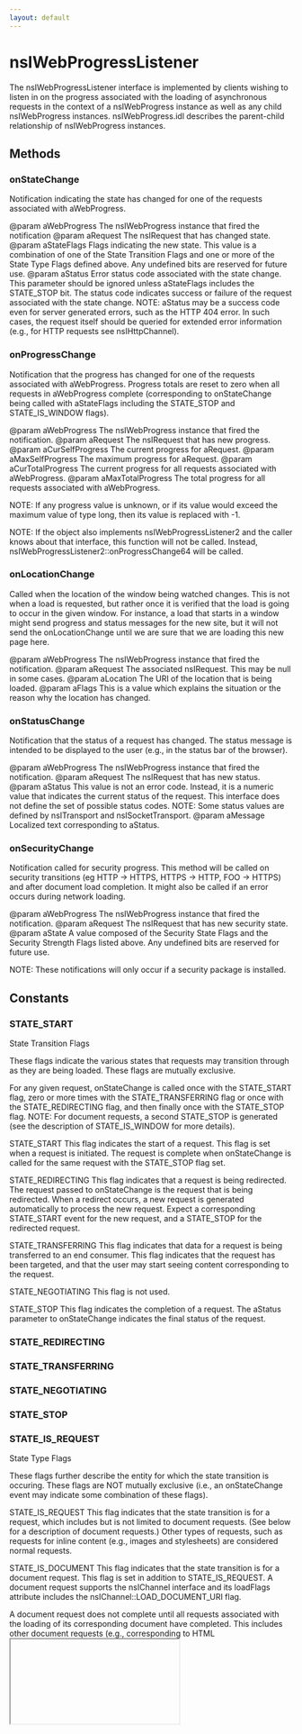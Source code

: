```yaml
---
layout: default
---
```


# nsIWebProgressListener #

The nsIWebProgressListener interface is implemented by clients wishing to
listen in on the progress associated with the loading of asynchronous
requests in the context of a nsIWebProgress instance as well as any child
nsIWebProgress instances.  nsIWebProgress.idl describes the parent-child
relationship of nsIWebProgress instances.


## Methods ##

### onStateChange ###

Notification indicating the state has changed for one of the requests
associated with aWebProgress.

@param aWebProgress
       The nsIWebProgress instance that fired the notification
@param aRequest
       The nsIRequest that has changed state.
@param aStateFlags
       Flags indicating the new state.  This value is a combination of one
       of the State Transition Flags and one or more of the State Type
       Flags defined above.  Any undefined bits are reserved for future
       use.
@param aStatus
       Error status code associated with the state change.  This parameter
       should be ignored unless aStateFlags includes the STATE_STOP bit.
       The status code indicates success or failure of the request
       associated with the state change.  NOTE: aStatus may be a success
       code even for server generated errors, such as the HTTP 404 error.
       In such cases, the request itself should be queried for extended
       error information (e.g., for HTTP requests see nsIHttpChannel).


### onProgressChange ###

Notification that the progress has changed for one of the requests
associated with aWebProgress.  Progress totals are reset to zero when all
requests in aWebProgress complete (corresponding to onStateChange being
called with aStateFlags including the STATE_STOP and STATE_IS_WINDOW
flags).

@param aWebProgress
       The nsIWebProgress instance that fired the notification.
@param aRequest
       The nsIRequest that has new progress.
@param aCurSelfProgress
       The current progress for aRequest.
@param aMaxSelfProgress
       The maximum progress for aRequest.
@param aCurTotalProgress
       The current progress for all requests associated with aWebProgress.
@param aMaxTotalProgress
       The total progress for all requests associated with aWebProgress.

NOTE: If any progress value is unknown, or if its value would exceed the
maximum value of type long, then its value is replaced with -1.

NOTE: If the object also implements nsIWebProgressListener2 and the caller
knows about that interface, this function will not be called. Instead,
nsIWebProgressListener2::onProgressChange64 will be called.


### onLocationChange ###

Called when the location of the window being watched changes.  This is not
when a load is requested, but rather once it is verified that the load is
going to occur in the given window.  For instance, a load that starts in a
window might send progress and status messages for the new site, but it
will not send the onLocationChange until we are sure that we are loading
this new page here.

@param aWebProgress
       The nsIWebProgress instance that fired the notification.
@param aRequest
       The associated nsIRequest.  This may be null in some cases.
@param aLocation
       The URI of the location that is being loaded.
@param aFlags
       This is a value which explains the situation or the reason why
       the location has changed.


### onStatusChange ###

Notification that the status of a request has changed.  The status message
is intended to be displayed to the user (e.g., in the status bar of the
browser).

@param aWebProgress
       The nsIWebProgress instance that fired the notification.
@param aRequest
       The nsIRequest that has new status.
@param aStatus
       This value is not an error code.  Instead, it is a numeric value
       that indicates the current status of the request.  This interface
       does not define the set of possible status codes.  NOTE: Some
       status values are defined by nsITransport and nsISocketTransport.
@param aMessage
       Localized text corresponding to aStatus.


### onSecurityChange ###

Notification called for security progress.  This method will be called on
security transitions (eg HTTP -> HTTPS, HTTPS -> HTTP, FOO -> HTTPS) and
after document load completion.  It might also be called if an error
occurs during network loading.

@param aWebProgress
       The nsIWebProgress instance that fired the notification.
@param aRequest
       The nsIRequest that has new security state.
@param aState
       A value composed of the Security State Flags and the Security
       Strength Flags listed above.  Any undefined bits are reserved for
       future use.

NOTE: These notifications will only occur if a security package is
installed.


## Constants ##

### STATE_START ###

State Transition Flags

These flags indicate the various states that requests may transition
through as they are being loaded.  These flags are mutually exclusive.

For any given request, onStateChange is called once with the STATE_START
flag, zero or more times with the STATE_TRANSFERRING flag or once with the
STATE_REDIRECTING flag, and then finally once with the STATE_STOP flag.
NOTE: For document requests, a second STATE_STOP is generated (see the
description of STATE_IS_WINDOW for more details).

STATE_START
  This flag indicates the start of a request.  This flag is set when a
  request is initiated.  The request is complete when onStateChange is
  called for the same request with the STATE_STOP flag set.

STATE_REDIRECTING
  This flag indicates that a request is being redirected.  The request
  passed to onStateChange is the request that is being redirected.  When a
  redirect occurs, a new request is generated automatically to process the
  new request.  Expect a corresponding STATE_START event for the new
  request, and a STATE_STOP for the redirected request.

STATE_TRANSFERRING
  This flag indicates that data for a request is being transferred to an
  end consumer.  This flag indicates that the request has been targeted,
  and that the user may start seeing content corresponding to the request.

STATE_NEGOTIATING
  This flag is not used.

STATE_STOP
  This flag indicates the completion of a request.  The aStatus parameter
  to onStateChange indicates the final status of the request.


### STATE_REDIRECTING ###

### STATE_TRANSFERRING ###

### STATE_NEGOTIATING ###

### STATE_STOP ###

### STATE_IS_REQUEST ###

State Type Flags

These flags further describe the entity for which the state transition is
occuring.  These flags are NOT mutually exclusive (i.e., an onStateChange
event may indicate some combination of these flags).

STATE_IS_REQUEST
  This flag indicates that the state transition is for a request, which
  includes but is not limited to document requests.  (See below for a
  description of document requests.)  Other types of requests, such as
  requests for inline content (e.g., images and stylesheets) are
  considered normal requests.

STATE_IS_DOCUMENT
  This flag indicates that the state transition is for a document request.
  This flag is set in addition to STATE_IS_REQUEST.  A document request
  supports the nsIChannel interface and its loadFlags attribute includes
  the nsIChannel::LOAD_DOCUMENT_URI flag.

  A document request does not complete until all requests associated with
  the loading of its corresponding document have completed.  This includes
  other document requests (e.g., corresponding to HTML <iframe> elements).
  The document corresponding to a document request is available via the
  DOMWindow attribute of onStateChange's aWebProgress parameter.

STATE_IS_NETWORK
  This flag indicates that the state transition corresponds to the start
  or stop of activity in the indicated nsIWebProgress instance.  This flag
  is accompanied by either STATE_START or STATE_STOP, and it may be
  combined with other State Type Flags.

  Unlike STATE_IS_WINDOW, this flag is only set when activity within the
  nsIWebProgress instance being observed starts or stops.  If activity
  only occurs in a child nsIWebProgress instance, then this flag will be
  set to indicate the start and stop of that activity.

  For example, in the case of navigation within a single frame of a HTML
  frameset, a nsIWebProgressListener instance attached to the
  nsIWebProgress of the frameset window will receive onStateChange calls
  with the STATE_IS_NETWORK flag set to indicate the start and stop of
  said navigation.  In other words, an observer of an outer window can
  determine when activity, that may be constrained to a child window or
  set of child windows, starts and stops.

STATE_IS_WINDOW
  This flag indicates that the state transition corresponds to the start
  or stop of activity in the indicated nsIWebProgress instance.  This flag
  is accompanied by either STATE_START or STATE_STOP, and it may be
  combined with other State Type Flags.

  This flag is similar to STATE_IS_DOCUMENT.  However, when a document
  request completes, two onStateChange calls with STATE_STOP are
  generated.  The document request is passed as aRequest to both calls.
  The first has STATE_IS_REQUEST and STATE_IS_DOCUMENT set, and the second
  has the STATE_IS_WINDOW flag set (and possibly the STATE_IS_NETWORK flag
  set as well -- see above for a description of when the STATE_IS_NETWORK
  flag may be set).  This second STATE_STOP event may be useful as a way
  to partition the work that occurs when a document request completes.


### STATE_IS_DOCUMENT ###

### STATE_IS_NETWORK ###

### STATE_IS_WINDOW ###

### STATE_RESTORING ###

State Modifier Flags

These flags further describe the transition which is occuring.  These
flags are NOT mutually exclusive (i.e., an onStateChange event may
indicate some combination of these flags).

STATE_RESTORING
  This flag indicates that the state transition corresponds to the start
  or stop of activity for restoring a previously-rendered presentation.
  As such, there is no actual network activity associated with this
  request, and any modifications made to the document or presentation
  when it was originally loaded will still be present.


### STATE_IS_INSECURE ###

State Security Flags

These flags describe the security state reported by a call to the
onSecurityChange method.  These flags are mutually exclusive.

STATE_IS_INSECURE
  This flag indicates that the data corresponding to the request
  was received over an insecure channel.

STATE_IS_BROKEN
  This flag indicates an unknown security state.  This may mean that the
  request is being loaded as part of a page in which some content was
  received over an insecure channel.

STATE_IS_SECURE
  This flag indicates that the data corresponding to the request was
  received over a secure channel.  The degree of security is expressed by
  STATE_SECURE_HIGH, STATE_SECURE_MED, or STATE_SECURE_LOW.


### STATE_IS_BROKEN ###

### STATE_IS_SECURE ###

### STATE_BLOCKED_MIXED_ACTIVE_CONTENT ###

Mixed active content flags

May be set in addition to the State Security Flags, to indicate that
mixed active content has been encountered.

STATE_BLOCKED_MIXED_ACTIVE_CONTENT
  Mixed active content has been blocked from loading.

STATE_LOADED_MIXED_ACTIVE_CONTENT
  Mixed active content has been loaded. State should be STATE_IS_BROKEN.


### STATE_LOADED_MIXED_ACTIVE_CONTENT ###

### STATE_BLOCKED_MIXED_DISPLAY_CONTENT ###

Mixed display content flags

May be set in addition to the State Security Flags, to indicate that
mixed display content has been encountered.

STATE_BLOCKED_MIXED_DISPLAY_CONTENT
  Mixed display content has been blocked from loading.

STATE_LOADED_MIXED_DISPLAY_CONTENT
  Mixed display content has been loaded. State should be STATE_IS_BROKEN.


### STATE_LOADED_MIXED_DISPLAY_CONTENT ###

### STATE_BLOCKED_TRACKING_CONTENT ###

Tracking content flags

May be set in addition to the State security Flags, to indicate that
tracking content has been encountered.

STATE_BLOCKED_TRACKING_CONTENT
  Tracking content has been blocked from loading.

STATE_LOADED_TRACKING_CONTENT
  Tracking content has been loaded.


### STATE_LOADED_TRACKING_CONTENT ###

### STATE_SECURE_HIGH ###

Security Strength Flags

These flags describe the security strength and accompany STATE_IS_SECURE
in a call to the onSecurityChange method.  These flags are mutually
exclusive.

These flags are not meant to provide a precise description of data
transfer security.  These are instead intended as a rough indicator that
may be used to, for example, color code a security indicator or otherwise
provide basic data transfer security feedback to the user.

STATE_SECURE_HIGH
  This flag indicates a high degree of security.

STATE_SECURE_MED
  This flag indicates a medium degree of security.

STATE_SECURE_LOW
  This flag indicates a low degree of security.


### STATE_SECURE_MED ###

### STATE_SECURE_LOW ###

### STATE_IDENTITY_EV_TOPLEVEL ###

State bits for EV == Extended Validation == High Assurance

These flags describe the level of identity verification
in a call to the onSecurityChange method. 

STATE_IDENTITY_EV_TOPLEVEL
  The topmost document uses an EV cert.
  NOTE: Available since Gecko 1.9


### LOCATION_CHANGE_SAME_DOCUMENT ###

Flags for onLocationChange

LOCATION_CHANGE_SAME_DOCUMENT
  This flag is on when |aWebProgress| did not load a new document. 
  For example, the location change is due to an anchor scroll or a
  pushState/popState/replaceState.

LOCATION_CHANGE_ERROR_PAGE
  This flag is on when |aWebProgress| redirected from the requested
  contents to an internal page to show error status, such as
  <about:neterror>, <about:certerror> and so on.

  Generally speaking, |aURI| and |aRequest| are the original data. DOM
  |window.location.href| is also the original location, while
  |document.documentURI| is the redirected location. Sometimes |aURI| is
  <about:blank> and |aRequest| is null when the original data does not
+   remain.

  |aWebProgress| does NOT set this flag when it did not try to load a new
  document. In this case, it should set LOCATION_CHANGE_SAME_DOCUMENT.


### LOCATION_CHANGE_ERROR_PAGE ###
